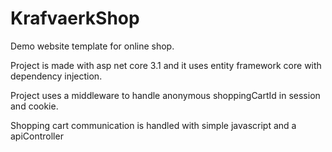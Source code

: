 # KrafvaerkShop

Demo website template for online shop.

Project is made with asp net core 3.1 and it uses entity framework core with dependency injection.

Project uses a middleware to handle anonymous shoppingCartId in session and cookie.

Shopping cart communication is handled with simple javascript and a apiController
